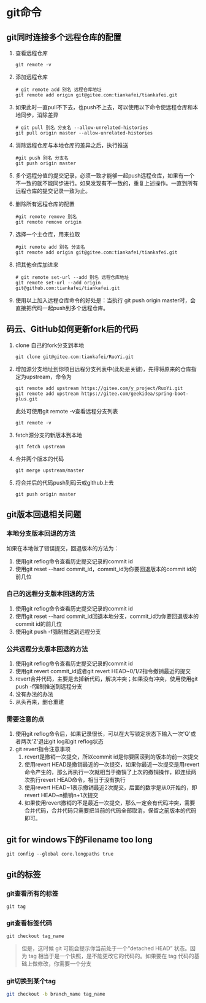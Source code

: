 # git命令

## git同时连接多个远程仓库的配置

1. 查看远程仓库

   ```shell
   git remote -v
   ```

2. 添加远程仓库

   ```shell
   # git remote add 别名 远程仓库地址
   git remote add origin git@gitee.com:tiankafei/tiankafei.git
   ```

3. 如果此时一直pull不下去，也push不上去，可以使用以下命令使远程仓库和本地同步，消除差异

   ```shell
   # git pull 别名 分支名 --allow-unrelated-histories
   git pull origin master --allow-unrelated-histories
   ```

4. 消除远程仓库与本地仓库的差异之后，执行推送

   ```shell
   #git push 别名 分支名
   git push origin master
   ```

5. 多个远程分值的提交记录，必须一致才能够一起push远程仓库，如果有一个不一致的就不能同步进行。如果发现有不一致的，重复上述操作。一直到所有远程仓库的提交记录一致为止。

6. 删除所有远程仓库的配置

   ```shell
   #git remote remove 别名
   git remote remove origin
   ```

7. 选择一个主仓库，用来拉取

   ```shell
   #git remote add 别名 分支名
   git remote add origin git@gitee.com:tiankafei/tiankafei.git
   ```

8. 把其他仓库加进来

   ```shell
   # git remote set-url --add 别名 远程仓库地址
   git remote set-url --add origin git@github.com:tiankafei/tiankafei.git
   ```

9. 使用以上加入远程仓库命令的好处是：当执行 git push origin master时，会直接把代码一起push到多个远程仓库。

## 码云、GitHub如何更新fork后的代码

1. clone 自己的fork分支到本地

   ```shell
   git clone git@gitee.com:tiankafei/RuoYi.git
   ```

2. 增加源分支地址到你项目远程分支列表中(此处是关键)，先得将原来的仓库指定为upstream，命令为

   ```shell
   git remote add upstream https://gitee.com/y_project/RuoYi.git
   git remote add upstream https://gitee.com/geekidea/spring-boot-plus.git
   ```

   此处可使用git remote -v查看远程分支列表

   ```shell
   git remote -v
   ```

3. fetch源分支的新版本到本地

   ```shell
   git fetch upstream
   ```

4. 合并两个版本的代码

   ```shell
   git merge upstream/master
   ```

5. 将合并后的代码push到码云或github上去

   ```shell
   git push origin master
   ```


## git版本回退相关问题

### 本地分支版本回退的方法

如果在本地做了错误提交，回退版本的方法为：

1. 使用git reflog命令查看历史提交记录的commit id
2. 使用git reset --hard commit_id，commit_id为你要回退版本的commit id的前几位

### 自己的远程分支版本回退的方法

1. 使用git reflog命令查看历史提交记录的commit id
2. 使用git reset --hard commit_id回退本地分支，commit_id为你要回退版本的commit id的前几位
3. 使用git push -f强制推送到远程分支

### 公共远程分支版本回退的方法

1. 使用git reflog命令查看历史提交记录的commit id
2. 使用git revert commit_id或者git revert HEAD~0/1/2指令撤销最近的提交
3. revert合并代码，主要是去掉新代码，解决冲突；如果没有冲突，使用使用git push -f强制推送到远程分支
4. 没有办法的办法
5. 从头再来，删仓重建

### 需要注意的点

1. 使用git reflog命令后，如果记录很长，可以在大写锁定状态下输入一次'Q'或者两次'Z'退出git log和git reflog状态
2. git revert指令注意事项
   1. revert是撤销一次提交，所以commit id是你要回滚到的版本的前一次提交
   2. 使用revert HEAD是撤销最近的一次提交，如果你最近一次提交是用revert命令产生的，那么再执行一次就相当于撤销了上次的撤销操作，即连续两次执行revert HEAD命令，相当于没有执行
   3. 使用revert HEAD~1表示撤销最近2次提交，后面的数字是从0开始的，即revert HEAD~n撤销n+1次提交
   4. 如果使用revert撤销的不是最近一次提交，那么一定会有代码冲突，需要合并代码，合并代码只需要把当前的代码全部取消，保留之前版本的代码即可。

## git for windows下的Filename too long

```shell
git config --global core.longpaths true
```

## git的标签

### git查看所有的标签

```shell
git tag
```

### git查看标签代码

```shell
git checkout tag_name
```

> 但是，这时候 git 可能会提示你当前处于一个“detached HEAD” 状态。因为 tag 相当于是一个快照，是不能更改它的代码的。如果要在 tag 代码的基础上做修改，你需要一个分支

### git切换到某个tag

```sh
git checkout -b branch_name tag_name
```

